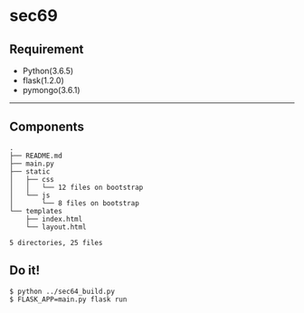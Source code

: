 # sec69

## Requirement
- Python(3.6.5)
- flask(1.2.0)
- pymongo(3.6.1)

---

## Components
```
.
├── README.md
├── main.py
├── static
│   ├── css
│   │   └── 12 files on bootstrap
│   └── js
│       └── 8 files on bootstrap
└── templates
    ├── index.html
    └── layout.html

5 directories, 25 files
```

## Do it!
```
$ python ../sec64_build.py
$ FLASK_APP=main.py flask run
```
